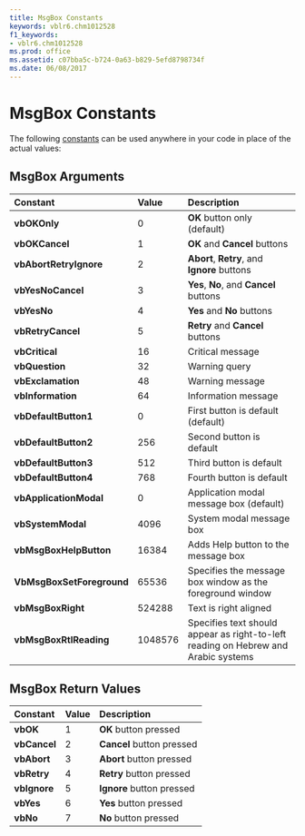 ```yaml
---
title: MsgBox Constants
keywords: vblr6.chm1012528
f1_keywords:
- vblr6.chm1012528
ms.prod: office
ms.assetid: c07bba5c-b724-0a63-b829-5efd8798734f
ms.date: 06/08/2017
---
```



# MsgBox Constants

The following [constants](vbe-glossary.md) can be used anywhere in your code in place of the actual values:


## MsgBox Arguments



|**Constant**|**Value**|**Description**|
|:-----|:-----|:-----|
|**vbOKOnly**|0|**OK** button only (default)|
|**vbOKCancel**|1|**OK** and **Cancel** buttons|
|**vbAbortRetryIgnore**|2|**Abort**, **Retry**, and **Ignore** buttons|
|**vbYesNoCancel**|3|**Yes**, **No**, and **Cancel** buttons|
|**vbYesNo**|4|**Yes** and **No** buttons|
|**vbRetryCancel**|5|**Retry** and **Cancel** buttons|
|**vbCritical**|16|Critical message|
|**vbQuestion**|32|Warning query|
|**vbExclamation**|48|Warning message|
|**vbInformation**|64|Information message|
|**vbDefaultButton1**|0|First button is default (default)|
|**vbDefaultButton2**|256|Second button is default|
|**vbDefaultButton3**|512|Third button is default|
|**vbDefaultButton4**|768|Fourth button is default|
|**vbApplicationModal**|0|Application modal message box (default)|
|**vbSystemModal**|4096|System modal message box|
|**vbMsgBoxHelpButton**|16384|Adds Help button to the message box|
|**VbMsgBoxSetForeground**|65536|Specifies the message box window as the foreground window|
|**vbMsgBoxRight**|524288|Text is right aligned|
|**vbMsgBoxRtlReading**|1048576|Specifies text should appear as right-to-left reading on Hebrew and Arabic systems|

## MsgBox Return Values



|**Constant**|**Value**|**Description**|
|:-----|:-----|:-----|
|**vbOK**|1|**OK** button pressed|
|**vbCancel**|2|**Cancel** button pressed|
|**vbAbort**|3|**Abort** button pressed|
|**vbRetry**|4|**Retry** button pressed|
|**vbIgnore**|5|**Ignore** button pressed|
|**vbYes**|6|**Yes** button pressed|
|**vbNo**|7|**No** button pressed|

